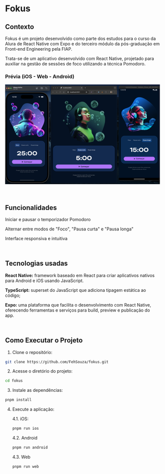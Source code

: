 # Fokus

## Contexto

Fokus é um projeto desenvolvido como parte dos estudos para o curso da Alura de React Native com Expo e do terceiro módulo da pós-graduação em Front-end Engineering pela FIAP.

Trata-se de um aplicativo desenvolvido com React Native, projetado para auxiliar na gestão de sessões de foco utilizando a técnica Pomodoro.

### Prévia (iOS - Web - Android)
 
![Preview da aplicação](assets/images/image-preview.png)

&nbsp;

## Funcionalidades

Iniciar e pausar o temporizador Pomodoro 

Alternar entre modos de "Foco", "Pausa curta" e "Pausa longa" 

Interface responsiva e intuitiva

&nbsp;

## Tecnologias usadas

**React Native:** framework baseado em React para criar aplicativos nativos para Android e iOS usando JavaScript.

**TypeScript:** superset do JavaScript que adiciona tipagem estática ao código;

**Expo:** uma plataforma que facilita o desenvolvimento com React Native, oferecendo ferramentas e serviços para build, preview e publicação do app.

&nbsp;

## Como Executar o Projeto

1. Clone o repositório:

```bash
git clone https://github.com/FehSouza/fokus.git
```

2. Acesse o diretório do projeto:

```bash
cd fokus
```

3. Instale as dependências:

```bash
pnpm install
```

4. Execute a aplicação:

   4.1. iOS:

   ```bash
   pnpm run ios
   ```

   4.2. Android

   ```bash
   pnpm run android
   ```

   4.3. Web

   ```bash
   pnpm run web
   ```
